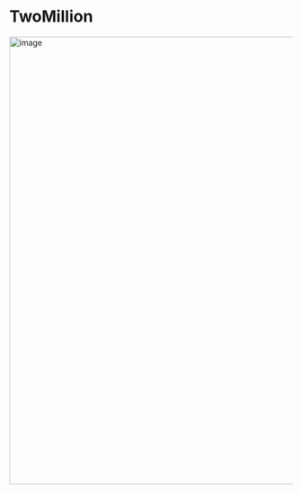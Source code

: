 # TwoMillion

<img width="1239" height="796" alt="image" src="https://github.com/user-attachments/assets/f4e96857-80d2-401e-9bba-5aedb91a69ba" />






